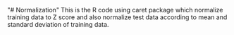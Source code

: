 "# Normalization" 
This is the R code using caret package which normalize training data to Z score and also normalize test data according to mean and standard deviation of training data.  
